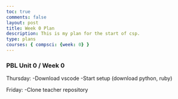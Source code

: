 ```yaml
---
toc: true
comments: false
layout: post
title: Week 0 Plan
description: This is my plan for the start of csp.
type: plans
courses: { compsci: {week: 0} }
---
```


### PBL Unit 0 / Week 0
Thursday: 
-Download vscode
-Start setup (download python, ruby)

Friday:
-Clone teacher repository